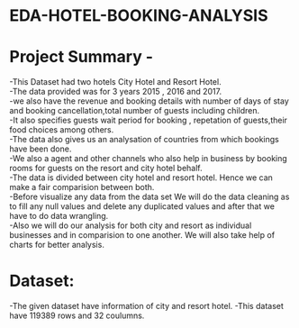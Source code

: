 #  EDA-HOTEL-BOOKING-ANALYSIS
# Project Summary -  
-This Dataset had two hotels City Hotel and Resort Hotel.  
-The data provided was for 3 years 2015 , 2016 and 2017.  
-we also have the revenue and booking details with number of days of stay and booking cancellation,total number of guests including children.  
-It also specifies guests wait period for booking , repetation of guests,their food choices among others.  
-The data also gives us an analysation of countries from which bookings have been done.   
-We also a agent and other channels who also help in business by booking rooms for guests on the resort and city hotel behalf.  
-The data is divided between city hotel and resort hotel. Hence we can make a fair comparision between both.  
-Before visualize any data from the data set We will do the data cleaning as to fill any null values and delete any duplicated values and after that we have to do data wrangling.  
-Also we will do our analysis for both city and resort as individual businesses and in comparision to one another. We will also take help of charts for better analysis.

# Dataset:
-The given dataset have information of city and resort hotel. 
-This dataset have 119389 rows and 32 coulumns.
